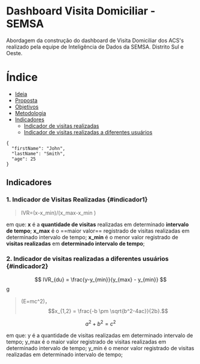 # Dashboard Visita Domiciliar - SEMSA

Abordagem da construção do dashboard de Visita Domiciliar dos ACS's realizado pela equipe de Inteligência de Dados da SEMSA. Distrito Sul e Oeste.


# Índice
- [Ideia](#ideia)
- [Proposta](#proposta)
- [Objetivos](#objetivos)
- [Metodologia](#metodologia)
- [Indicadores](#indicadores)
  - [Indicador de visitas realizadas](#indicador1) 
  - [Indicador de visitas realizadas a diferentes usuários](#indicador2)


``` 
{
  "firstName": "John",
  "lastName": "Smith", 
  "age": 25
} 
```


## Indicadores <a id=#indicadores></a>

### 1. Indicador de Visitas Realizadas {#indicador1}

> IVR=(x-x_min)/(x_max-x_min ) 

em que:
**x** é a **quantidade de visitas** realizadas em determinado **intervalo de tempo**;
**x_max** é o ==maior valor== registrado de visitas realizadas em determinado intervalo de tempo;
**x_min** é o menor valor registrado de **visitas realizadas** em **determinado intervalo de tempo**;

### 2. Indicador de visitas realizadas a diferentes usuários {#indicador2}

$$ 
IVR_{du} = \frac{y-y_{min}}{y_{max} - y_{min}} 
$$g



> \(E=mc^2\)，$$x_{1,2} = \frac{-b \pm \sqrt{b^2-4ac}}{2b}.$$

$$
a^2+b^2=c^2
$$

em que:
y é a quantidade de visitas realizadas em determinado intervalo de tempo;
y_max é o maior valor registrado de visitas realizadas em determinado intervalo de tempo;
y_min é o menor valor registrado de visitas realizadas em determinado intervalo de tempo;
